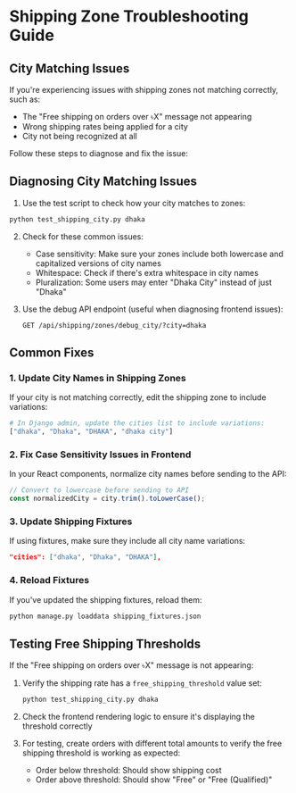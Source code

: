 # Shipping Zone Troubleshooting Guide

## City Matching Issues

If you're experiencing issues with shipping zones not matching correctly, such as:
- The "Free shipping on orders over ৳X" message not appearing
- Wrong shipping rates being applied for a city
- City not being recognized at all

Follow these steps to diagnose and fix the issue:

## Diagnosing City Matching Issues

1. Use the test script to check how your city matches to zones:

```bash
python test_shipping_city.py dhaka
```

2. Check for these common issues:
   - Case sensitivity: Make sure your zones include both lowercase and capitalized versions of city names
   - Whitespace: Check if there's extra whitespace in city names
   - Pluralization: Some users may enter "Dhaka City" instead of just "Dhaka"

3. Use the debug API endpoint (useful when diagnosing frontend issues):
   ```
   GET /api/shipping/zones/debug_city/?city=dhaka
   ```

## Common Fixes

### 1. Update City Names in Shipping Zones

If your city is not matching correctly, edit the shipping zone to include variations:

```python
# In Django admin, update the cities list to include variations:
["dhaka", "Dhaka", "DHAKA", "dhaka city"]
```

### 2. Fix Case Sensitivity Issues in Frontend

In your React components, normalize city names before sending to the API:

```javascript
// Convert to lowercase before sending to API
const normalizedCity = city.trim().toLowerCase();
```

### 3. Update Shipping Fixtures

If using fixtures, make sure they include all city name variations:

```json
"cities": ["dhaka", "Dhaka", "DHAKA"],
```

### 4. Reload Fixtures

If you've updated the shipping fixtures, reload them:

```bash
python manage.py loaddata shipping_fixtures.json
```

## Testing Free Shipping Thresholds

If the "Free shipping on orders over ৳X" message is not appearing:

1. Verify the shipping rate has a `free_shipping_threshold` value set:
   ```bash
   python test_shipping_city.py dhaka
   ```

2. Check the frontend rendering logic to ensure it's displaying the threshold correctly

3. For testing, create orders with different total amounts to verify the free shipping threshold is working as expected:
   - Order below threshold: Should show shipping cost
   - Order above threshold: Should show "Free" or "Free (Qualified)" 